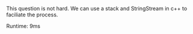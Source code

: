 This question is not hard. We can use a stack and StringStream in c++ to faciliate the process. 

Runtime: 9ms
